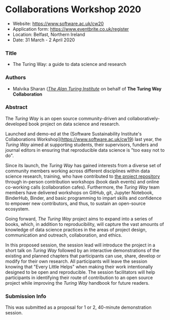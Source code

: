 # Collaborations Workshop 2020

* Website: https://www.software.ac.uk/cw20
* Application form: https://www.eventbrite.co.uk/register
* Location: Belfast, Northern Ireland
* Date: 31 March - 2 April 2020

### Title

* The Turing Way: a guide to data science and research

### Authors

* Malvika Sharan  ([*The Alan Turing Institute*](https://www.turing.ac.uk) on behalf of **The Turing Way Collaboration**


### Abstract

The *Turing Way* is an open source community-driven and collaboratively-developed book project on data science and research. 

Launched and demo-ed at the (Software Sustainability Institute's Collaborations Workshop](https://www.software.ac.uk/cw19) last year, the *Turing Way* aimed at supporting students, their supervisors, funders and journal editors in ensuring that reproducible data science is "too easy not to do".

Since its launch, the *Turing Way* has gained interests from a diverse set of community members working across different disciplines within data science research, training, who have contributed to [the project repository](https://github.com/alan-turing-institute/the-turing-way) through in-person contribution workshops (book dash events) and online co-working calls (collaboration cafes). Furthermore, the *Turing Way* team members have delivered workshops on GitHub, git, Jupyter Notebook, BinderHub, Binder, and basic programming to impart skills and confidence to empower new contributors, and thus, to sustain an open-source ecosystem.

Going forward, *The Turing Way* project aims to expand into a series of books, which, in addition to reproducibility, will capture the vast amounts of knowledge of data science practices in the areas of project design, communication and outreach, collaboration, and ethics.  

In this proposed session, the session lead will introduce the project in a short talk on *Turing Way* followed by an interactive demonstrations of the existing and planned chapters that participants can use, share, develop or modify for their own research. All participants will leave the session knowing that "Every Little Helps" when making their work intentionally designed to be open and reproducible. The session facilitators will help participants in identifying their route of contribution to an open source project while improving the *Turing Way* handbook for future readers.

### Submission Info

This was submitted as a proposal for 1 or 2, 40-minute demonstration session.
